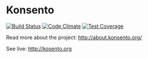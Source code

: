 # Konsento
[![Build Status](https://travis-ci.org/konsento/konsento.svg?branch=master)](https://travis-ci.org/konsento/konsento)
[![Code Climate](https://codeclimate.com/github/konsento/konsento/badges/gpa.svg)](https://codeclimate.com/github/konsento/konsento)
[![Test Coverage](https://codeclimate.com/github/konsento/konsento/badges/coverage.svg)](https://codeclimate.com/github/konsento/konsento/coverage)

Read more about the project:
http://about.konsento.org/

See live: 
http://kosento.org
